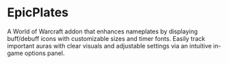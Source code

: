 # EpicPlates
A World of Warcraft addon that enhances nameplates by displaying buff/debuff icons with customizable sizes and timer fonts. Easily track important auras with clear visuals and adjustable settings via an intuitive in-game options panel.
